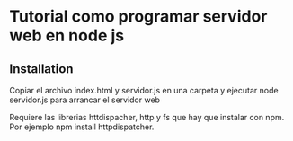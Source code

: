 # Tutorial como programar servidor web en node js

## Installation

Copiar el archivo index.html y servidor.js en una carpeta y ejecutar node servidor.js para arrancar el servidor web

Requiere las librerias httdispacher, http y fs que hay que instalar con npm. Por ejemplo npm install httpdispatcher.


